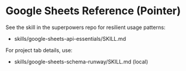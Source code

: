 # Google Sheets Reference (Pointer)

See the skill in the superpowers repo for resilient usage patterns:
- skills/google-sheets-api-essentials/SKILL.md

For project tab details, use:
- skills/google-sheets-schema-runway/SKILL.md (local)
